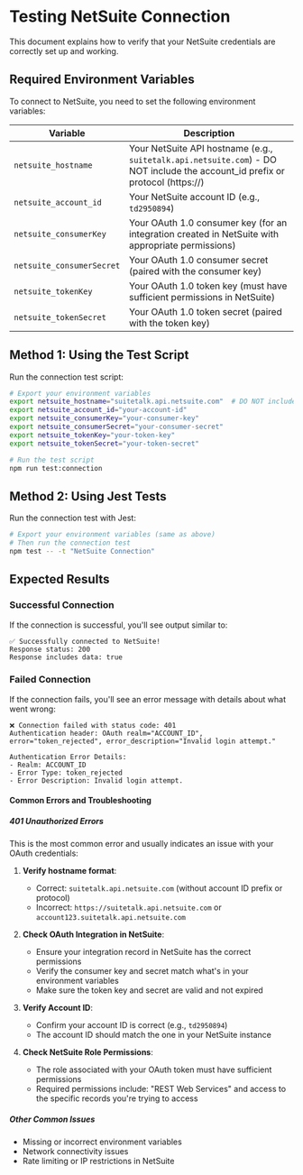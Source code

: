 # Testing NetSuite Connection

This document explains how to verify that your NetSuite credentials are correctly set up and working.

## Required Environment Variables

To connect to NetSuite, you need to set the following environment variables:

| Variable | Description |
|----------|-------------|
| `netsuite_hostname` | Your NetSuite API hostname (e.g., `suitetalk.api.netsuite.com`) - DO NOT include the account_id prefix or protocol (https://) |
| `netsuite_account_id` | Your NetSuite account ID (e.g., `td2950894`) |
| `netsuite_consumerKey` | Your OAuth 1.0 consumer key (for an integration created in NetSuite with appropriate permissions) |
| `netsuite_consumerSecret` | Your OAuth 1.0 consumer secret (paired with the consumer key) |
| `netsuite_tokenKey` | Your OAuth 1.0 token key (must have sufficient permissions in NetSuite) |
| `netsuite_tokenSecret` | Your OAuth 1.0 token secret (paired with the token key) |

## Method 1: Using the Test Script

Run the connection test script:

```bash
# Export your environment variables
export netsuite_hostname="suitetalk.api.netsuite.com"  # DO NOT include account_id prefix
export netsuite_account_id="your-account-id"
export netsuite_consumerKey="your-consumer-key"
export netsuite_consumerSecret="your-consumer-secret"
export netsuite_tokenKey="your-token-key"
export netsuite_tokenSecret="your-token-secret"

# Run the test script
npm run test:connection
```

## Method 2: Using Jest Tests

Run the connection test with Jest:

```bash
# Export your environment variables (same as above)
# Then run the connection test
npm test -- -t "NetSuite Connection"
```

## Expected Results

### Successful Connection

If the connection is successful, you'll see output similar to:

```
✅ Successfully connected to NetSuite!
Response status: 200
Response includes data: true
```

### Failed Connection

If the connection fails, you'll see an error message with details about what went wrong:

```
❌ Connection failed with status code: 401
Authentication header: OAuth realm="ACCOUNT_ID", error="token_rejected", error_description="Invalid login attempt."

Authentication Error Details:
- Realm: ACCOUNT_ID
- Error Type: token_rejected
- Error Description: Invalid login attempt.
```

#### Common Errors and Troubleshooting

##### 401 Unauthorized Errors
This is the most common error and usually indicates an issue with your OAuth credentials:

1. **Verify hostname format**: 
   - Correct: `suitetalk.api.netsuite.com` (without account ID prefix or protocol)
   - Incorrect: `https://suitetalk.api.netsuite.com` or `account123.suitetalk.api.netsuite.com`

2. **Check OAuth Integration in NetSuite**:
   - Ensure your integration record in NetSuite has the correct permissions
   - Verify the consumer key and secret match what's in your environment variables
   - Make sure the token key and secret are valid and not expired

3. **Verify Account ID**:
   - Confirm your account ID is correct (e.g., `td2950894`)
   - The account ID should match the one in your NetSuite instance

4. **Check NetSuite Role Permissions**:
   - The role associated with your OAuth token must have sufficient permissions
   - Required permissions include: "REST Web Services" and access to the specific records you're trying to access

##### Other Common Issues
- Missing or incorrect environment variables
- Network connectivity issues
- Rate limiting or IP restrictions in NetSuite
